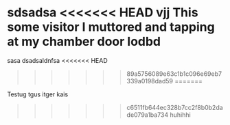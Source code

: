 sdsadsa
<<<<<<< HEAD
vjj
This some visitor I muttored and tapping at my chamber door
lodbd
=======
sasa
dsadsaldnfsa
<<<<<<< HEAD
>>>>>>> 89a5756089e63c1b1c096e69eb7339a0198dad59
=======

Testug tgus itger kais
>>>>>>> c6511fb644ec328b7cc2f8b0b2dade079a1ba734
huhihhi
